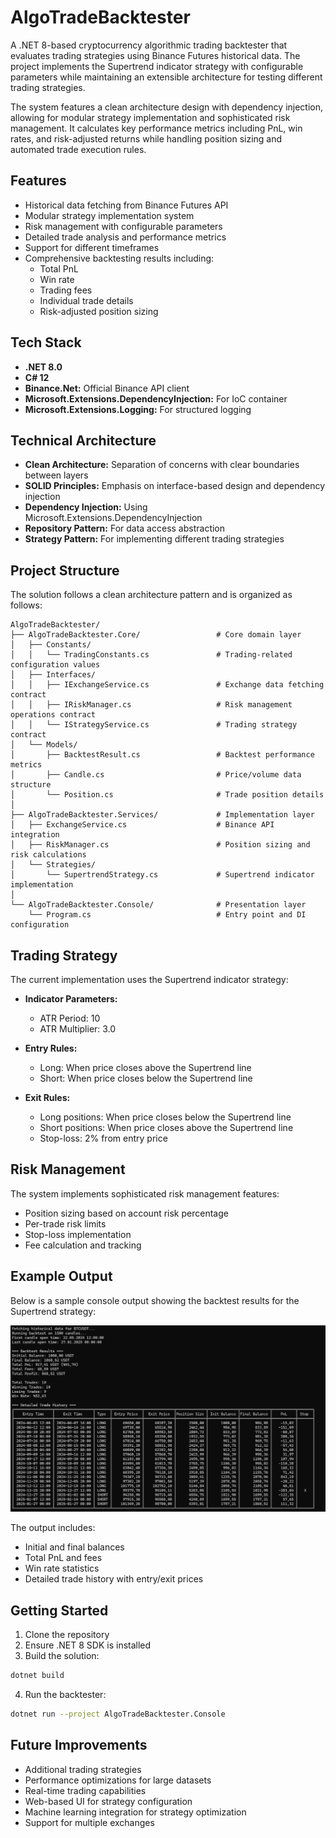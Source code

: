 # AlgoTradeBacktester

A .NET 8-based cryptocurrency algorithmic trading backtester that evaluates trading strategies using Binance Futures historical data. The project implements the Supertrend indicator strategy with configurable parameters while maintaining an extensible architecture for testing different trading strategies.

The system features a clean architecture design with dependency injection, allowing for modular strategy implementation and sophisticated risk management. It calculates key performance metrics including PnL, win rates, and risk-adjusted returns while handling position sizing and automated trade execution rules.

## Features

- Historical data fetching from Binance Futures API
- Modular strategy implementation system
- Risk management with configurable parameters
- Detailed trade analysis and performance metrics
- Support for different timeframes
- Comprehensive backtesting results including:
  - Total PnL
  - Win rate
  - Trading fees
  - Individual trade details
  - Risk-adjusted position sizing

## Tech Stack

- **.NET 8.0**
- **C# 12**
- **Binance.Net:** Official Binance API client
- **Microsoft.Extensions.DependencyInjection:** For IoC container
- **Microsoft.Extensions.Logging:** For structured logging

## Technical Architecture

- **Clean Architecture:** Separation of concerns with clear boundaries between layers
- **SOLID Principles:** Emphasis on interface-based design and dependency injection
- **Dependency Injection:** Using Microsoft.Extensions.DependencyInjection
- **Repository Pattern:** For data access abstraction
- **Strategy Pattern:** For implementing different trading strategies

## Project Structure

The solution follows a clean architecture pattern and is organized as follows:

```
AlgoTradeBacktester/
├── AlgoTradeBacktester.Core/                 # Core domain layer
│   ├── Constants/
│   │   └── TradingConstants.cs               # Trading-related configuration values
│   ├── Interfaces/
│   │   ├── IExchangeService.cs               # Exchange data fetching contract
│   │   ├── IRiskManager.cs                   # Risk management operations contract
│   │   └── IStrategyService.cs               # Trading strategy contract
│   └── Models/
│       ├── BacktestResult.cs                 # Backtest performance metrics
│       ├── Candle.cs                         # Price/volume data structure
│       └── Position.cs                       # Trade position details
│
├── AlgoTradeBacktester.Services/             # Implementation layer
│   ├── ExchangeService.cs                    # Binance API integration
│   ├── RiskManager.cs                        # Position sizing and risk calculations
│   └── Strategies/
│       └── SupertrendStrategy.cs             # Supertrend indicator implementation
│
└── AlgoTradeBacktester.Console/              # Presentation layer
    └── Program.cs                            # Entry point and DI configuration
```

## Trading Strategy

The current implementation uses the Supertrend indicator strategy:

- **Indicator Parameters:**
  - ATR Period: 10
  - ATR Multiplier: 3.0

- **Entry Rules:**
  - Long: When price closes above the Supertrend line
  - Short: When price closes below the Supertrend line

- **Exit Rules:**
  - Long positions: When price closes below the Supertrend line
  - Short positions: When price closes above the Supertrend line
  - Stop-loss: 2% from entry price

## Risk Management

The system implements sophisticated risk management features:

- Position sizing based on account risk percentage
- Per-trade risk limits
- Stop-loss implementation
- Fee calculation and tracking

## Example Output

Below is a sample console output showing the backtest results for the Supertrend strategy:

![Console Output Example](images/console-output.png)

The output includes:
- Initial and final balances
- Total PnL and fees
- Win rate statistics
- Detailed trade history with entry/exit prices

## Getting Started

1. Clone the repository
2. Ensure .NET 8 SDK is installed
3. Build the solution:

```bash
dotnet build
```

4. Run the backtester:

```bash
dotnet run --project AlgoTradeBacktester.Console
```

## Future Improvements

- Additional trading strategies
- Performance optimizations for large datasets
- Real-time trading capabilities
- Web-based UI for strategy configuration
- Machine learning integration for strategy optimization
- Support for multiple exchanges
